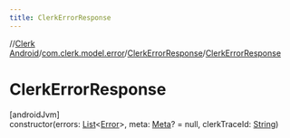 ```yaml
---
title: ClerkErrorResponse
---
```

//[Clerk Android](../../../index.html)/[com.clerk.model.error](../index.html)/[ClerkErrorResponse](index.html)/[ClerkErrorResponse](-clerk-error-response.html)



# ClerkErrorResponse



[androidJvm]\
constructor(errors: [List](https://kotlinlang.org/api/latest/jvm/stdlib/kotlin-stdlib/kotlin.collections/-list/index.html)&lt;[Error](../-error/index.html)&gt;, meta: [Meta](../-meta/index.html)? = null, clerkTraceId: [String](https://kotlinlang.org/api/latest/jvm/stdlib/kotlin-stdlib/kotlin/-string/index.html))




